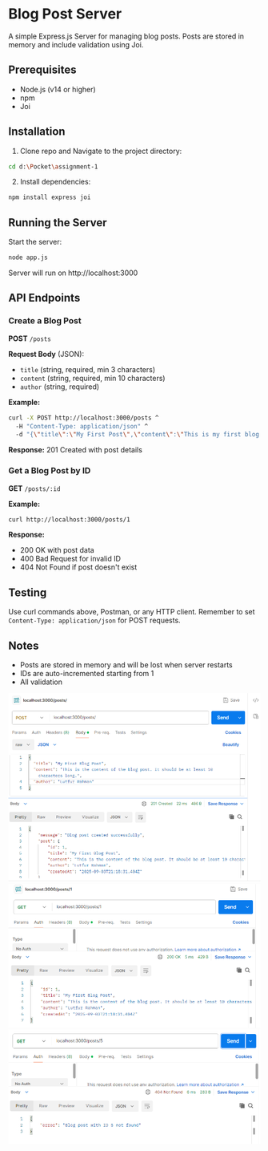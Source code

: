 # Blog Post Server

A simple Express.js Server for managing blog posts. Posts are stored in memory and include validation using Joi.

## Prerequisites

- Node.js (v14 or higher)
- npm
- Joi

## Installation

1. Clone repo and Navigate to the project directory:

```bash
cd d:\Pocket\assignment-1
```

2. Install dependencies:

```bash
npm install express joi
```

## Running the Server

Start the server:

```bash
node app.js
```

Server will run on http://localhost:3000

## API Endpoints

### Create a Blog Post

**POST** `/posts`

**Request Body** (JSON):

- `title` (string, required, min 3 characters)
- `content` (string, required, min 10 characters)
- `author` (string, required)

**Example:**

```bash
curl -X POST http://localhost:3000/posts ^
  -H "Content-Type: application/json" ^
  -d "{\"title\":\"My First Post\",\"content\":\"This is my first blog post content.\",\"author\":\"John Doe\"}"
```

**Response:** 201 Created with post details

### Get a Blog Post by ID

**GET** `/posts/:id`

**Example:**

```bash
curl http://localhost:3000/posts/1
```

**Response:**

- 200 OK with post data
- 400 Bad Request for invalid ID
- 404 Not Found if post doesn't exist

## Testing

Use curl commands above, Postman, or any HTTP client. Remember to set `Content-Type: application/json` for POST requests.

## Notes

- Posts are stored in memory and will be lost when server restarts
- IDs are auto-incremented starting from 1
- All validation

![alt text](image.png)
![alt text](image-1.png)
![alt text](image-2.png)
